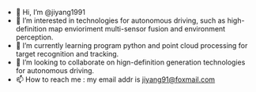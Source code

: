 - 👋 Hi, I’m @jiyang1991
- 👀 I’m interested in technologies for autonomous driving, such as high-definition map envioriment multi-sensor fusion and environment perception.
- 🌱 I’m currently learning program python and point cloud processing for target recognition and tracking.
- 💞️ I’m looking to collaborate on hign-definition generation technologies for autonomous driving.
- 📫 How to reach me : my email addr is jiyang91@foxmail.com

<!---
jiyang1991/jiyang1991 is a ✨ special ✨ repository because its `README.md` (this file) appears on your GitHub profile.
You can click the Preview link to take a look at your changes.
--->
